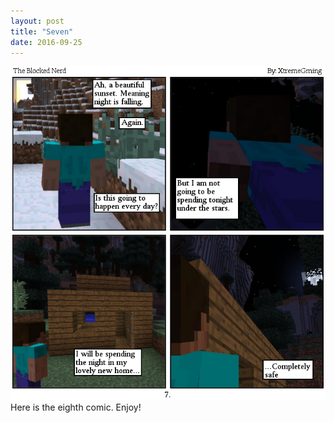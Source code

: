 ```yaml
---
layout: post
title: "Seven"
date: 2016-09-25
---
```

<img src="/comics/comic7.png" alt="What would become of me?" class="inline" />
<br>
Here is the eighth comic. Enjoy!
